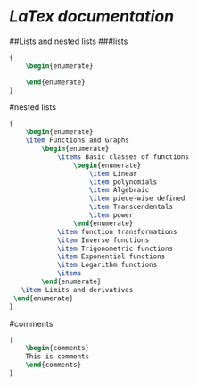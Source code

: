 ***LaTex documentation***
===============================

##Lists and nested lists
###lists

```LaTex
{
    \begin{enumerate}

    \end{enumerate}
}
```

#nested lists

```LaTex
{
    \begin{enumerate}
    \item Functions and Graphs
        \begin{enumerate}
            \items Basic classes of functions
                \begin{enumerate}
                    \item Linear
                    \item polynomials
                    \item Algebraic
                    \item piece-wise defined
                    \item Transcendentals
                    \item power
                \end{enumerate}
            \item function transformations
            \item Inverse functions
            \item Trigonometric functions
            \item Exponential functions
            \item Logarithm functions
            \items
        \end{enumerate}
   \item Limits and derivatives
 \end{enumerate}
}
```

#comments

```LaTex
{
    \begin{comments}
    This is comments
    \end{comments}
}
```
